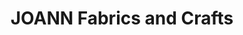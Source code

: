 ---
title: "JOANN Fabrics and Crafts"
url: /saint-johns-towne-center/joann-fabrics-and-crafts/
shop: craft
---